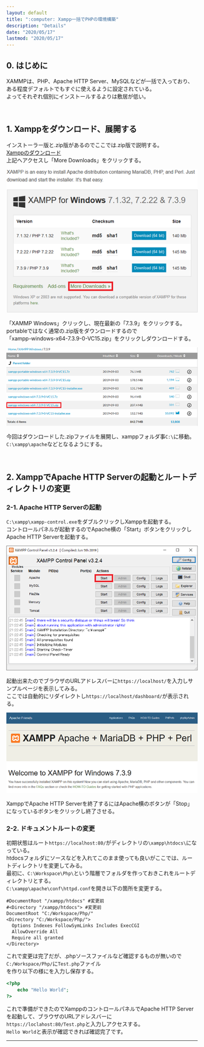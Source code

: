 ```yaml
---
layout: default
title: ":computer: Xampp一括でPHPの環境構築"
description: "Details"
date: "2020/05/17"
lastmod: "2020/05/17"
---
```


## 0. はじめに

XAMMPは、PHP、Apache HTTP Server、MySQLなどが一括で入っており、ある程度デフォルトでもすぐに使えるように設定されている。  
よってそれぞれ個別にインストールするよりは敷居が低い。  

<br />

## 1. Xamppをダウンロード、展開する

インストーラー版と.zip版があるのでここでは.zip版で説明する。  
[Xamppのダウンロード](https://www.apachefriends.org/download.html)  
上記へアクセスし「More Downloads」をクリックする。  

![1-1](Xampp/XamppPhpSet1s.png)

「XAMMP Windows」クリックし、現在最新の「7.3.9」をクリックする。  
portableではなく通常の.zip版をダウンロードするので  
「xampp-windows-x64-7.3.9-0-VC15.zip」をクリックしダウンロードする。  

![1-2](Xampp/XamppPhpSet2s.png)

今回はダウンロードした.zipファイルを展開し、xamppフォルダ事`C:\`に移動。
`C:\xampp\apache`などとなるようにする。

<br />

## 2. XamppでApache HTTP Serverの起動とルートディレクトリの変更

### 2-1. Apache HTTP Serverの起動

`C:\xampp\xampp-control.exe`をダブルクリックしXamppを起動する。  
コントロールパネルが起動するのでApache横の「Start」ボタンをクリックしApache HTTP Serverを起動する。  

![2-1](Xampp/XamppPhpSet3.png)

起動出来たのでブラウザのURLアドレスバーに`https://localhost/`を入力しサンプルページを表示してみる。  
ここでは自動的にリダイレクトし`https://localhost/dashboard/`が表示される。  

![2-2](Xampp/XamppPhpSet4s.png)

XamppでApache HTTP Serverを終了するにはApache横のボタンが「Stop」になっているボタンをクリックし終了させる。  

### 2-2. ドキュメントルートの変更

初期状態はルート`https://localhost:80/`がディレクトリの`\xampp\htdocs\`になっている。  
htdocsフォルダにソースなどを入れてこのまま使っても良いがここでは、ルートディレクトリを変更してみる。  
最初に、`C:\Workspace\Php\`という階層でフォルダを作っておきこれをルートディレクトリとする。  
`C:\xampp\apache\conf\httpd.conf`を開き以下の箇所を変更する。  

    #DocumentRoot "/xampp/htdocs" #変更前
    #<Directory "/xampp/htdocs"> #変更前
    DocumentRoot "C:/Workspace/Php/"
    <Directory "C:/Workspace/Php/">
      Options Indexes FollowSymLinks Includes ExecCGI
      AllowOverride All
      Require all granted
    </Directory>

これで変更は完了だが、.phpソースファイルなど確認するものが無いので`C:/Workspace/Php/`に`Test.php`ファイル  
を作り以下の様にを入力し保存する。  

```php
<?php
    echo "Hello World";
?>
```

これで準備ができたのでXamppのコントロールパネルでApache HTTP Serverを起動して、ブラウザのURLアドレスバーに  
`https://loclahost:80/Test.php`と入力しアクセスする。  
`Hello World`と表示が確認できれば確認完了です。  

* * *
